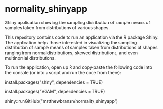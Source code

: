 # normality_shinyapp
Shiny application showing the sampling distribution of sample means of samples taken from distributions of various shapes.

This repository contains code to run an application via the R package Shiny. The application helps those interested in visualizing
the sampling distribution of sample means of samples taken from distributions of shapes ranging from normal distributions,
skewed distributions, and even multinomial distributions. 

To run the application, open up R and copy-paste the following code into the console (or into a script and run the code from there):

  install.packages("shiny", dependencies = TRUE)
  
  install.packages("VGAM", dependencies = TRUE)
  
  shiny::runGitHub("matthewbranan/normality_shinyapp")
